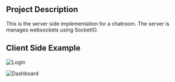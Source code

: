 ## Project Description

This is the server side implementation for a chatroom. The server is manages websockets using SocketIO. 

## Client Side Example
![Login](https://images2.imgbox.com/7a/2e/ggUMixTP_o.png "Login")

![Dashboard](https://images2.imgbox.com/2b/03/ZCCn0lm0_o.png "Chatroom dashboard")

